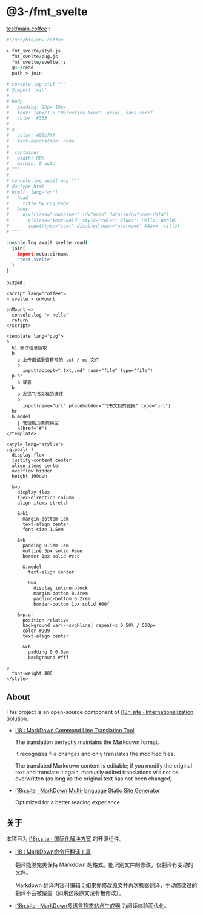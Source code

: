 # @3-/fmt_svelte

[test/main.coffee](./test/main.coffee) :

```coffee
#!/usr/bin/env coffee

> fmt_svelte/styl.js
  fmt_svelte/pug.js
  fmt_svelte/svelte.js
  @3-/read
  path > join

# console.log styl """
# @import 'nib'
#
# body
#   padding: 20px 10px
#   font: 14px/1.5 "Helvetica Neue", Arial, sans-serif
#   color: #333
#
# a
#   color: #00b7ff
#   text-decoration: none
#
# .container
#   width: 80%
#   margin: 0 auto
# """
#
# console.log await pug """
# doctype html
# html(  lang="en")
#   head
#     title My Pug Page
#   body
#     div(class="container" id="main" data-info="some-data")
#       p(class="text-bold" style="color: blue;") Hello, World!
#       input(type="text" disabled name="username" @&xxx :title)
# """

console.log await svelte read(
  join(
    import.meta.dirname
    'test.svelte'
  )
)
```

output :

```
<script lang="coffee">
> svelte > onMount

onMount =>
  console.log '> hello'
  return
</script>

<template lang="pug">
b
  h1 面试信息抽取
  b
    p 上传面试录音转写的 txt / md 文件
    p
      input(accept=".txt,.md" name="file" type="file")
  p.or
    b 或者
  b
    p 发送飞书文档的连接
    p
      input(name="url" placeholder="飞书文档的链接" type="url")
  hr
  b.model
    | 管理能力素质模型
    a(href="#")
</template>

<style lang="stylus">
:global(_)
  display flex
  justify-content center
  align-items center
  overflow hidden
  height 100dvh

  &>b
    display flex
    flex-direction column
    align-items stretch

    &>h1
      margin-bottom 1em
      text-align center
      font-size 1.5em

    &>b
      padding 0.5em 1em
      outline 3px solid #eee
      border 1px solid #ccc

      &.model
        text-align center

        &>a
          display inline-block
          margin-bottom 0.4rem
          padding-bottom 0.2rem
          border-bottom 1px solid #00f

    &>p.or
      position relative
      background var(--svgHline) repeat-x 0 50% / 500px
      color #999
      text-align center

      &>b
        padding 0 0.5em
        background #fff

b
  font-weight 400
</style>
```

## About

This project is an open-source component of [i18n.site ⋅ Internationalization Solution](https://i18n.site).

* [i18 : MarkDown Command Line Translation Tool](https://i18n.site/i18)

  The translation perfectly maintains the Markdown format.

  It recognizes file changes and only translates the modified files.

  The translated Markdown content is editable; if you modify the original text and translate it again, manually edited translations will not be overwritten (as long as the original text has not been changed).

* [i18n.site : MarkDown Multi-language Static Site Generator](https://i18n.site/i18n.site)

  Optimized for a better reading experience

## 关于

本项目为 [i18n.site ⋅ 国际化解决方案](https://i18n.site) 的开源组件。

* [i18 :  MarkDown命令行翻译工具](https://i18n.site/i18)

  翻译能够完美保持 Markdown 的格式。能识别文件的修改，仅翻译有变动的文件。

  Markdown 翻译内容可编辑；如果你修改原文并再次机器翻译，手动修改过的翻译不会被覆盖（如果这段原文没有被修改）。

* [i18n.site : MarkDown多语言静态站点生成器](https://i18n.site/i18n.site) 为阅读体验而优化。
